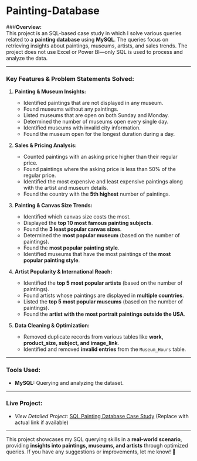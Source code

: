 # Painting-Database

###**Overview:**  
This project is an SQL-based case study in which I solve various queries related to a **painting database** using **MySQL**. The queries focus on retrieving insights about paintings, museums, artists, and sales trends. The project does not use Excel or Power BI—only SQL is used to process and analyze the data.  

---

### **Key Features & Problem Statements Solved:**  

1. **Painting & Museum Insights:**  
   - Identified paintings that are not displayed in any museum.  
   - Found museums without any paintings.  
   - Listed museums that are open on both Sunday and Monday.  
   - Determined the number of museums open every single day.  
   - Identified museums with invalid city information.  
   - Found the museum open for the longest duration during a day.  

2. **Sales & Pricing Analysis:**  
   - Counted paintings with an asking price higher than their regular price.  
   - Found paintings where the asking price is less than 50% of the regular price.  
   - Identified the most expensive and least expensive paintings along with the artist and museum details.  
   - Found the country with the **5th highest** number of paintings.  

3. **Painting & Canvas Size Trends:**  
   - Identified which canvas size costs the most.  
   - Displayed the **top 10 most famous painting subjects**.  
   - Found the **3 least popular canvas sizes**.  
   - Determined the **most popular museum** (based on the number of paintings).  
   - Found the **most popular painting style**.  
   - Identified museums that have the most paintings of the **most popular painting style**.  

4. **Artist Popularity & International Reach:**  
   - Identified the **top 5 most popular artists** (based on the number of paintings).  
   - Found artists whose paintings are displayed in **multiple countries**.  
   - Listed the **top 5 most popular museums** (based on the number of paintings).  
   - Found the **artist with the most portrait paintings outside the USA**.  

5. **Data Cleaning & Optimization:**  
   - Removed duplicate records from various tables like **work, product_size, subject, and image_link**.  
   - Identified and removed **invalid entries** from the `Museum_Hours` table.  

---

### **Tools Used:**  
- **MySQL:** Querying and analyzing the dataset.  

---

### **Live Project:**  
- *View Detailed Project*: [SQL Painting Database Case Study](#) (Replace with actual link if available)  

---

This project showcases my SQL querying skills in a **real-world scenario**, providing **insights into paintings, museums, and artists** through optimized queries. If you have any suggestions or improvements, let me know! 🚀

